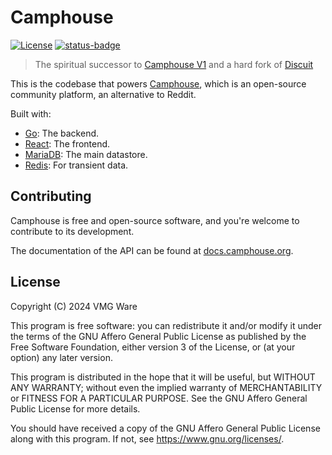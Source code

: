 # Camphouse

[![License](https://img.shields.io/badge/license-AGPL-blue.svg)](https://www.gnu.org/licenses/agpl-3.0.html)
[![status-badge](https://ci.vmgware.dev/api/badges/1/status.svg)](https://ci.vmgware.dev/repos/1)

> The spiritual successor to [Camphouse V1](https://git.vmgware.dev/vmgware/camphouse-v1) and a hard fork of [Discuit](https://github.com/discuitnet/discuit/)

This is the codebase that powers [Camphouse](https://camphouse.org), which is an open-source community platform, an alternative to Reddit.

Built with:

- [Go](https://go.dev): The backend.
- [React](https://react.dev/): The frontend.
- [MariaDB](https://en.wikipedia.org/wiki/MariaDB): The main datastore.
- [Redis](https://redis.io/): For transient data.

## Contributing

Camphouse is free and open-source software, and you're welcome to contribute to its development.

The documentation of the API can be found at [docs.camphouse.org](https://docs.camphouse.org).

## License

Copyright (C) 2024 VMG Ware

This program is free software: you can redistribute it and/or modify it under
the terms of the GNU Affero General Public License as published by the Free
Software Foundation, either version 3 of the License, or (at your option) any
later version.

This program is distributed in the hope that it will be useful, but WITHOUT ANY
WARRANTY; without even the implied warranty of MERCHANTABILITY or FITNESS FOR A
PARTICULAR PURPOSE. See the GNU Affero General Public License for more details.

You should have received a copy of the GNU Affero General Public License along
with this program. If not, see <https://www.gnu.org/licenses/>.
